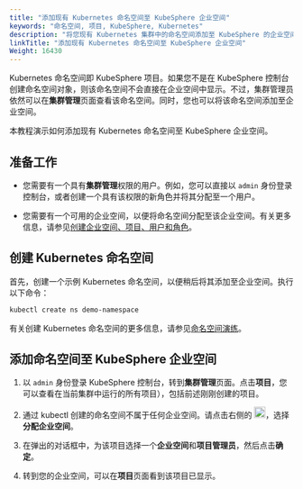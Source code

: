 ```yaml
---
title: "添加现有 Kubernetes 命名空间至 KubeSphere 企业空间"
keywords: "命名空间, 项目, KubeSphere, Kubernetes"
description: "将您现有 Kubernetes 集群中的命名空间添加至 KubeSphere 的企业空间。"
linkTitle: "添加现有 Kubernetes 命名空间至 KubeSphere 企业空间"
Weight: 16430
---
```


Kubernetes 命名空间即 KubeSphere 项目。如果您不是在 KubeSphere 控制台创建命名空间对象，则该命名空间不会直接在企业空间中显示。不过，集群管理员依然可以在**集群管理**页面查看该命名空间。同时，您也可以将该命名空间添加至企业空间。

本教程演示如何添加现有 Kubernetes 命名空间至 KubeSphere 企业空间。

## 准备工作

- 您需要有一个具有**集群管理**权限的用户。例如，您可以直接以 `admin` 身份登录控制台，或者创建一个具有该权限的新角色并将其分配至一个用户。

- 您需要有一个可用的企业空间，以便将命名空间分配至该企业空间。有关更多信息，请参见[创建企业空间、项目、用户和角色](../../../quick-start/create-workspace-and-project/)。

## 创建 Kubernetes 命名空间

首先，创建一个示例 Kubernetes 命名空间，以便稍后将其添加至企业空间。执行以下命令：

```bash
kubectl create ns demo-namespace
```

有关创建 Kubernetes 命名空间的更多信息，请参见[命名空间演练](https://kubernetes.io/zh/docs/tasks/administer-cluster/namespaces-walkthrough/)。

## 添加命名空间至 KubeSphere 企业空间

1. 以 `admin` 身份登录 KubeSphere 控制台，转到**集群管理**页面。点击**项目**，您可以查看在当前集群中运行的所有项目），包括前述刚刚创建的项目。

2. 通过 kubectl 创建的命名空间不属于任何企业空间。请点击右侧的 <img src="/images/docs/zh-cn/faq/access-control-and-account-management/add-kubernetes-namespace-to-kubesphere-workspace/three-dots.png" height="20px">，选择**分配企业空间**。

3. 在弹出的对话框中，为该项目选择一个**企业空间**和**项目管理员**，然后点击**确定**。

4. 转到您的企业空间，可以在**项目**页面看到该项目已显示。

